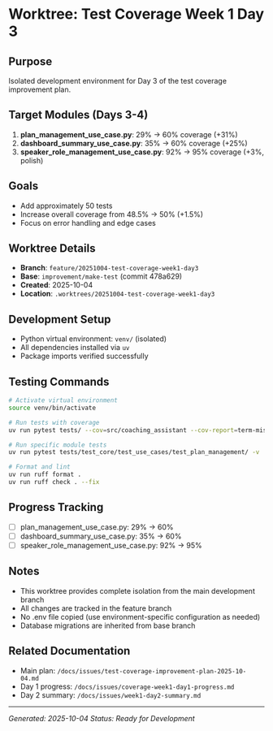 # Worktree: Test Coverage Week 1 Day 3

## Purpose
Isolated development environment for Day 3 of the test coverage improvement plan.

## Target Modules (Days 3-4)
1. **plan_management_use_case.py**: 29% → 60% coverage (+31%)
2. **dashboard_summary_use_case.py**: 35% → 60% coverage (+25%)
3. **speaker_role_management_use_case.py**: 92% → 95% coverage (+3%, polish)

## Goals
- Add approximately 50 tests
- Increase overall coverage from 48.5% → 50% (+1.5%)
- Focus on error handling and edge cases

## Worktree Details
- **Branch**: `feature/20251004-test-coverage-week1-day3`
- **Base**: `improvement/make-test` (commit 478a629)
- **Created**: 2025-10-04
- **Location**: `.worktrees/20251004-test-coverage-week1-day3`

## Development Setup
- Python virtual environment: `venv/` (isolated)
- All dependencies installed via `uv`
- Package imports verified successfully

## Testing Commands
```bash
# Activate virtual environment
source venv/bin/activate

# Run tests with coverage
uv run pytest tests/ --cov=src/coaching_assistant --cov-report=term-missing

# Run specific module tests
uv run pytest tests/test_core/test_use_cases/test_plan_management/ -v

# Format and lint
uv run ruff format .
uv run ruff check . --fix
```

## Progress Tracking
- [ ] plan_management_use_case.py: 29% → 60%
- [ ] dashboard_summary_use_case.py: 35% → 60%
- [ ] speaker_role_management_use_case.py: 92% → 95%

## Notes
- This worktree provides complete isolation from the main development branch
- All changes are tracked in the feature branch
- No .env file copied (use environment-specific configuration as needed)
- Database migrations are inherited from base branch

## Related Documentation
- Main plan: `/docs/issues/test-coverage-improvement-plan-2025-10-04.md`
- Day 1 progress: `/docs/issues/coverage-week1-day1-progress.md`
- Day 2 summary: `/docs/issues/week1-day2-summary.md`

---
*Generated: 2025-10-04*
*Status: Ready for Development*
